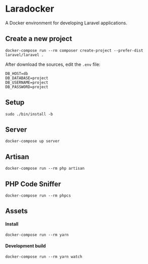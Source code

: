 # Laradocker

A Docker environment for developing Laravel applications.

## Create a new project
```
docker-compose run --rm composer create-project --prefer-dist laravel/laravel .
```

After download the sources, edit the `.env` file:

```
DB_HOST=db
DB_DATABASE=project
DB_USERNAME=project
DB_PASSWORD=project
```

## Setup

```
sudo ./bin/install -b
```

## Server
```
docker-compose up server
```

## Artisan
```
docker-compose run --rm php artisan
```

## PHP Code Sniffer
```
docker-compose run --rm phpcs
```

## Assets

#### Install
```
docker-compose run --rm yarn
```

#### Development build
```
docker-compose run --rm yarn watch
```
